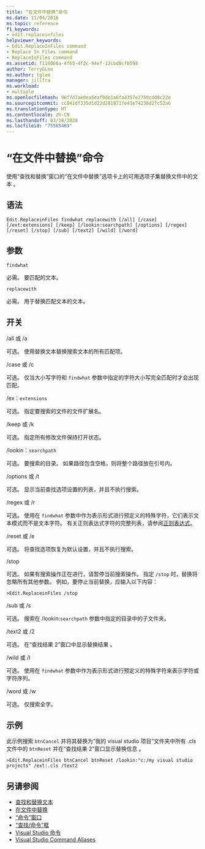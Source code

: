 ```yaml
---
title: “在文件中替换”命令
ms.date: 11/04/2016
ms.topic: reference
f1_keywords:
- edit.replaceinfiles
helpviewer_keywords:
- Edit.ReplaceInFiles command
- Replace In Files command
- ReplaceInFiles command
ms.assetid: f116066a-4f65-4f2c-94ef-12cbd8cfb598
author: TerryGLee
ms.author: tglee
manager: jillfra
ms.workload:
- multiple
ms.openlocfilehash: 96f7d7ae0ea5eaf0de1a6fa4357e2750cdd8c22e
ms.sourcegitcommit: cc841df335d1d22d281871fe41e74238d2fc52a6
ms.translationtype: HT
ms.contentlocale: zh-CN
ms.lasthandoff: 03/18/2020
ms.locfileid: "75565469"
---
```

# <a name="replace-in-files-command"></a>“在文件中替换”命令
使用“查找和替换”窗口的“在文件中替换”选项卡上的可用选项子集替换文件中的文本   。

## <a name="syntax"></a>语法

```
Edit.ReplaceinFiles findwhat replacewith [/all] [/case]
[/ext:extensions] [/keep] [/lookin:searchpath] [/options] [/regex]
[/reset] [/stop] [/sub] [/text2] [/wild] [/word]
```

## <a name="arguments"></a>参数
`findwhat`

必需。 要匹配的文本。

`replacewith`

必需。 用于替换匹配文本的文本。

## <a name="switches"></a>开关
/all 或 /a

可选。 使用替换文本替换搜索文本的所有匹配项。

/case 或 /c

可选。 仅当大小写字符和 `findwhat` 参数中指定的字符大小写完全匹配时才会出现匹配。

/ex：`extensions`

可选。 指定要搜索的文件的文件扩展名。

/keep 或 /k

可选。 指定所有修改文件保持打开状态。

/lookin：`searchpath`

可选。 要搜索的目录。 如果路径包含空格，则将整个路径放在引号内。

/options 或 /t

可选。 显示当前查找选项设置的列表，并且不执行搜索。

/regex 或 /r

可选。 使用在 `findwhat` 参数中作为表示形式进行预定义的特殊字符，它们表示文本模式而不是文本字符。 有关正则表达式字符的完整列表，请参阅[正则表达式](../../ide/using-regular-expressions-in-visual-studio.md)。

/reset 或 /e

可选。 将查找选项恢复为默认设置，并且不执行搜索。

/stop

可选。 如果有搜索操作正在进行，请暂停当前搜索操作。 指定 `/stop` 时，替换将忽略所有其他参数。 例如，要停止当前替换，应输入以下内容：

```
>Edit.ReplaceinFiles /stop
```

/sub 或 /s

可选。 搜索在 /lookin:`searchpath` 参数中指定的目录中的子文件夹。

/text2 或 /2

可选。 在“查找结果 2”窗口中显示替换结果  。

/wild 或 /l

可选。 使用在 `findwhat` 参数中作为表示形式进行预定义的特殊字符来表示字符或字符序列。

/word 或 /w

可选。 仅搜索全字。

## <a name="example"></a>示例
此示例搜索 `btnCancel` 并将其替换为“我的 visual studio 项目”文件夹中所有 .cls 文件中的 `btnReset` 并在“查找结果 2”窗口显示替换信息  。

```
>Edit.ReplaceinFiles btnCancel btnReset /lookin:"c:/my visual studio projects" /ext:.cls /text2
```

## <a name="see-also"></a>另请参阅

- [查找和替换文本](../../ide/finding-and-replacing-text.md)
- [在文件中替换](../../ide/replace-in-files.md)
- [“命令”窗口](../../ide/reference/command-window.md)
- [“查找/命令”框](../../ide/find-command-box.md)
- [Visual Studio 命令](../../ide/reference/visual-studio-commands.md)
- [Visual Studio Command Aliases](../../ide/reference/visual-studio-command-aliases.md)
